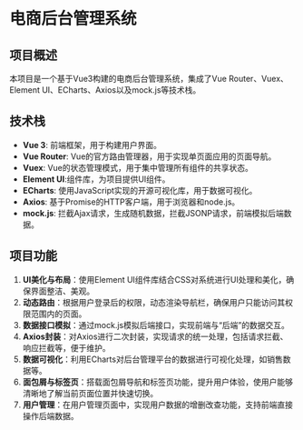 # 电商后台管理系统  
  
## 项目概述  
  
本项目是一个基于Vue3构建的电商后台管理系统，集成了Vue Router、Vuex、Element UI、ECharts、Axios以及mock.js等技术栈。
  
## 技术栈  
  
- **Vue 3**: 前端框架，用于构建用户界面。  
- **Vue Router**: Vue的官方路由管理器，用于实现单页面应用的页面导航。  
- **Vuex**: Vue的状态管理模式，用于集中管理所有组件的共享状态。  
- **Element UI**:组件库，为项目提供UI组件。
- **ECharts**: 使用JavaScript实现的开源可视化库，用于数据可视化。  
- **Axios**: 基于Promise的HTTP客户端，用于浏览器和node.js。  
- **mock.js**: 拦截Ajax请求，生成随机数据，拦截JSONP请求，前端模拟后端数据。  
  
## 项目功能  
  
1. **UI美化与布局**：使用Element UI组件库结合CSS对系统进行UI处理和美化，确保界面整洁、美观。  
2. **动态路由**：根据用户登录后的权限，动态渲染导航栏，确保用户只能访问其权限范围内的页面。  
3. **数据接口模拟**：通过mock.js模拟后端接口，实现前端与“后端”的数据交互。  
4. **Axios封装**：对Axios进行二次封装，实现请求的统一处理，包括请求拦截、响应拦截等，便于维护。  
5. **数据可视化**：利用ECharts对后台管理平台的数据进行可视化处理，如销售数据等。  
6. **面包屑与标签页**：搭载面包屑导航和标签页功能，提升用户体验，使用户能够清晰地了解当前页面位置并快速切换。  
7. **用户管理**：在用户管理页面中，实现用户数据的增删改查功能，支持前端直接操作后端数据。  
